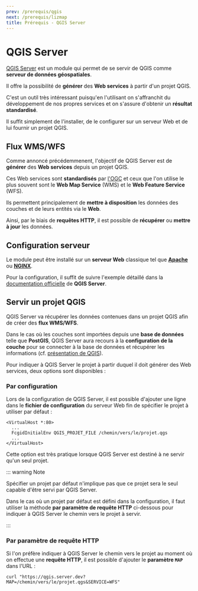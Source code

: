 ```yaml
---
prev: /prerequis/qgis
next: /prerequis/lizmap
title: Prérequis - QGIS Server
---
```


# QGIS Server

[QGIS Server](https://docs.qgis.org/3.10/en/docs/user_manual/working_with_ogc/server/index.html#label-qgisserver) est un module qui permet de se servir de QGIS comme **serveur de données géospatiales**.

Il offre la possibilité de **générer** des **Web services** à partir d'un projet QGIS.

C'est un outil très intéressant puisqu'en l'utilisant on s'affranchit du développement de nos propres services et on s'assure d'obtenir un **résultat standardisé**.

Il suffit simplement de l'installer, de le configurer sur un serveur Web et de lui fournir un projet QGIS.

## Flux WMS/WFS

Comme annoncé précédemmenent, l'objectif de QGIS Server est de **générer** des **Web services** depuis un projet QGIS.

Ces Web services sont **standardisés** par [l'OGC](https://www.ogc.org/) et ceux que l'on utilise le plus souvent sont le **Web Map Service** (WMS) et le **Web Feature Service** (WFS).

Ils permettent principalement de **mettre à disposition** les données des couches et de leurs entités via le **Web**.

Ainsi, par le biais de **requêtes HTTP**, il est possible de **récupérer** ou **mettre à jour** les données.

## Configuration serveur

Le module peut être installé sur un **serveur Web** classique tel que [**Apache**](http://httpd.apache.org/) ou [**NGINX**](https://www.nginx.com/).

Pour la configuration, il suffit de suivre l'exemple détaillé dans la [documentation officielle](https://docs.qgis.org/3.10/en/docs/training_manual/qgis_server/install.html) de **QGIS Server**.

## Servir un projet QGIS

QGIS Server va récupérer les données contenues dans un projet QGIS afin de créer des **flux WMS/WFS**.

Dans le cas où les couches sont importées depuis une **base de données** telle que **PostGIS**, QGIS Server aura recours à la **configuration de la couche** pour se connecter à la base de données et récupérer les informations (cf. [présentation de QGIS](/prerequis/qgis#postgis)).

Pour indiquer à QGIS Server le projet à partir duquel il doit générer des Web services, deux options sont disponibles :

### Par configuration

Lors de la configuration de QGIS Server, il est possible d'ajouter une ligne dans le **fichier de configuration** du serveur Web fin de spécifier le projet à utiliser par défaut :

```apacheconf
<VirtualHost *:80>
  ...
  FcgidInitialEnv QGIS_PROJET_FILE /chemin/vers/le/projet.qgs
  ...
</VirtualHost>
```

Cette option est très pratique lorsque QGIS Server est destiné à ne servir qu'un seul projet.

::: warning Note

Spécifier un projet par défaut n'implique pas que ce projet sera le seul capable d'être servi par QGIS Server.

Dans le cas où un projet par défaut est défini dans la configuration, il faut utiliser la méthode **par paramètre de requête HTTP** ci-dessous pour indiquer à QGIS Server le chemin vers le projet à servir.

:::

### Par paramètre de requête HTTP

Si l'on préfère indiquer à QGIS Server le chemin vers le projet au moment où on effectue une **requête HTTP**, il est possible d'ajouter le **paramètre `MAP`** dans l'URL :

```shell
curl "https://qgis.server.dev?MAP=/chemin/vers/le/projet.qgs&SERVICE=WFS"
```
